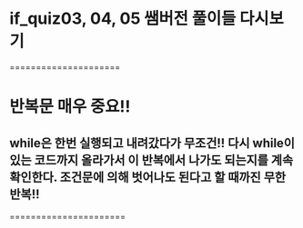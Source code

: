 # if_quiz03, 04, 05 쌤버전 풀이들 다시보기
=====================
# 반복문 매우 중요!!
## while은 한번 실행되고 내려갔다가 무조건!! 다시 while이 있는 코드까지 올라가서 이 반복에서 나가도 되는지를 계속 확인한다. 조건문에 의해 벗어나도 된다고 할 때까진 무한 반복!!
======================
